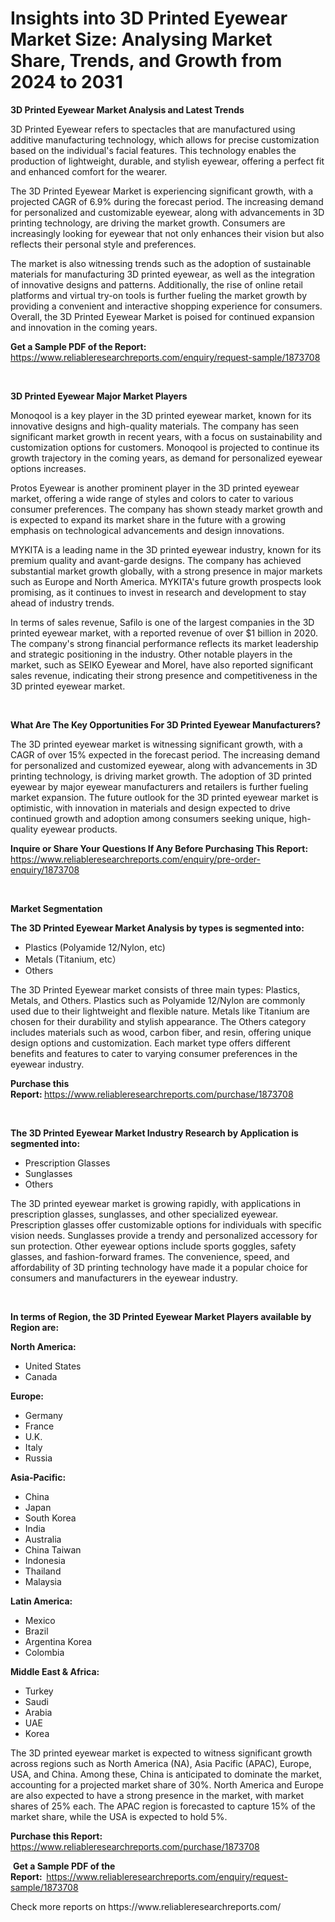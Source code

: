 <p><h1>Insights into 3D Printed Eyewear Market Size: Analysing Market Share, Trends, and Growth from 2024 to 2031</h1></p><p><strong>3D Printed Eyewear Market Analysis and Latest Trends</strong></p>
<p><p>3D Printed Eyewear refers to spectacles that are manufactured using additive manufacturing technology, which allows for precise customization based on the individual's facial features. This technology enables the production of lightweight, durable, and stylish eyewear, offering a perfect fit and enhanced comfort for the wearer.</p><p>The 3D Printed Eyewear Market is experiencing significant growth, with a projected CAGR of 6.9% during the forecast period. The increasing demand for personalized and customizable eyewear, along with advancements in 3D printing technology, are driving the market growth. Consumers are increasingly looking for eyewear that not only enhances their vision but also reflects their personal style and preferences.</p><p>The market is also witnessing trends such as the adoption of sustainable materials for manufacturing 3D printed eyewear, as well as the integration of innovative designs and patterns. Additionally, the rise of online retail platforms and virtual try-on tools is further fueling the market growth by providing a convenient and interactive shopping experience for consumers. Overall, the 3D Printed Eyewear Market is poised for continued expansion and innovation in the coming years.</p></p>
<p><strong>Get a Sample PDF of the Report:&nbsp;</strong> <a href="https://www.reliableresearchreports.com/enquiry/request-sample/1873708">https://www.reliableresearchreports.com/enquiry/request-sample/1873708</a></p>
<p>&nbsp;</p>
<p><strong>3D Printed Eyewear Major Market Players</strong></p>
<p><p>Monoqool is a key player in the 3D printed eyewear market, known for its innovative designs and high-quality materials. The company has seen significant market growth in recent years, with a focus on sustainability and customization options for customers. Monoqool is projected to continue its growth trajectory in the coming years, as demand for personalized eyewear options increases.</p><p>Protos Eyewear is another prominent player in the 3D printed eyewear market, offering a wide range of styles and colors to cater to various consumer preferences. The company has shown steady market growth and is expected to expand its market share in the future with a growing emphasis on technological advancements and design innovations.</p><p>MYKITA is a leading name in the 3D printed eyewear industry, known for its premium quality and avant-garde designs. The company has achieved substantial market growth globally, with a strong presence in major markets such as Europe and North America. MYKITA's future growth prospects look promising, as it continues to invest in research and development to stay ahead of industry trends.</p><p>In terms of sales revenue, Safilo is one of the largest companies in the 3D printed eyewear market, with a reported revenue of over $1 billion in 2020. The company's strong financial performance reflects its market leadership and strategic positioning in the industry. Other notable players in the market, such as SEIKO Eyewear and Morel, have also reported significant sales revenue, indicating their strong presence and competitiveness in the 3D printed eyewear market.</p></p>
<p>&nbsp;</p>
<p><strong>What Are The Key Opportunities For 3D Printed Eyewear Manufacturers?</strong></p>
<p><p>The 3D printed eyewear market is witnessing significant growth, with a CAGR of over 15% expected in the forecast period. The increasing demand for personalized and customized eyewear, along with advancements in 3D printing technology, is driving market growth. The adoption of 3D printed eyewear by major eyewear manufacturers and retailers is further fueling market expansion. The future outlook for the 3D printed eyewear market is optimistic, with innovation in materials and design expected to drive continued growth and adoption among consumers seeking unique, high-quality eyewear products.</p></p>
<p><strong>Inquire or Share Your Questions If Any Before Purchasing This Report:</strong> <a href="https://www.reliableresearchreports.com/enquiry/pre-order-enquiry/1873708">https://www.reliableresearchreports.com/enquiry/pre-order-enquiry/1873708</a></p>
<p>&nbsp;</p>
<p><strong>Market Segmentation</strong></p>
<p><strong>The 3D Printed Eyewear Market Analysis by types is segmented into:</strong></p>
<p><ul><li>Plastics (Polyamide 12/Nylon, etc)</li><li>Metals (Titanium, etc）</li><li>Others</li></ul></p>
<p><p>The 3D Printed Eyewear market consists of three main types: Plastics, Metals, and Others. Plastics such as Polyamide 12/Nylon are commonly used due to their lightweight and flexible nature. Metals like Titanium are chosen for their durability and stylish appearance. The Others category includes materials such as wood, carbon fiber, and resin, offering unique design options and customization. Each market type offers different benefits and features to cater to varying consumer preferences in the eyewear industry.</p></p>
<p><strong>Purchase this Report:&nbsp;</strong><a href="https://www.reliableresearchreports.com/purchase/1873708">https://www.reliableresearchreports.com/purchase/1873708</a></p>
<p>&nbsp;</p>
<p><strong>The 3D Printed Eyewear Market Industry Research by Application is segmented into:</strong></p>
<p><ul><li>Prescription Glasses</li><li>Sunglasses</li><li>Others</li></ul></p>
<p><p>The 3D printed eyewear market is growing rapidly, with applications in prescription glasses, sunglasses, and other specialized eyewear. Prescription glasses offer customizable options for individuals with specific vision needs. Sunglasses provide a trendy and personalized accessory for sun protection. Other eyewear options include sports goggles, safety glasses, and fashion-forward frames. The convenience, speed, and affordability of 3D printing technology have made it a popular choice for consumers and manufacturers in the eyewear industry.</p></p>
<p>&nbsp;</p>
<p><strong>In terms of Region, the 3D Printed Eyewear Market Players available by Region are:</strong></p>
<p>
    <p> <strong> North America: </strong>
        <ul>
            <li>United States</li>
            <li>Canada</li>
        </ul>
        </p> 
    <p> <strong> Europe: </strong>
        <ul>
            <li>Germany</li>
            <li>France</li>
            <li>U.K.</li>
            <li>Italy</li>
            <li>Russia</li>
        </ul>
        </p> 
    <p> <strong> Asia-Pacific: </strong>
        <ul>
            <li>China</li>
            <li>Japan</li>
            <li>South Korea</li>
            <li>India</li>
            <li>Australia</li>
            <li>China Taiwan</li>
            <li>Indonesia</li>
            <li>Thailand</li>
            <li>Malaysia</li>
        </ul>
        </p> 
    <p> <strong> Latin America: </strong>
        <ul>
            <li>Mexico</li>
            <li>Brazil</li>
            <li>Argentina Korea</li>
            <li>Colombia</li>
        </ul>
        </p> 
    <p> <strong> Middle East & Africa: </strong>
        <ul>
            <li>Turkey</li>
            <li>Saudi</li>
            <li>Arabia</li>
            <li>UAE</li>
            <li>Korea</li>
        </ul>
    </p>
    </p>
<p><p>The 3D printed eyewear market is expected to witness significant growth across regions such as North America (NA), Asia Pacific (APAC), Europe, USA, and China. Among these, China is anticipated to dominate the market, accounting for a projected market share of 30%. North America and Europe are also expected to have a strong presence in the market, with market shares of 25% each. The APAC region is forecasted to capture 15% of the market share, while the USA is expected to hold 5%.</p></p>
<p><strong>Purchase this Report: </strong><a href="https://www.reliableresearchreports.com/purchase/1873708">https://www.reliableresearchreports.com/purchase/1873708</a></p>
<p>&nbsp;<strong>Get a Sample PDF of the Report:&nbsp;&nbsp;</strong><a href="https://www.reliableresearchreports.com/enquiry/request-sample/1873708">https://www.reliableresearchreports.com/enquiry/request-sample/1873708</a></p>
<p><strong></strong></p>
<p>Check more reports on https://www.reliableresearchreports.com/</p>
